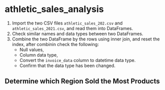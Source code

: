# athletic_sales_analysis

1. Import the two CSV files `athletic_sales_202.csv` and `athletic_sales_2021.csv`, and read them into DataFrames.
2. Check similar names and data types between two DataFrames.
3. Combine the two DataFrame by the rows using inner join, and reset the index, after combinin check the following:
    * Null values,
    * Column data type,
    * Convert the `invoice_data` column to datetime data type.
    * Confirm that the data type has been changed.

## Determine which Region Sold the Most Products
